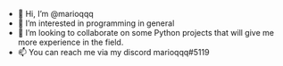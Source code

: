 - 👋 Hi, I’m @marioqqq
- 👀 I’m interested in programming in general
- 💞️ I’m looking to collaborate on some Python projects that will give me more experience in the field.
- 📫 You can reach me via my discord marioqqq#5119
